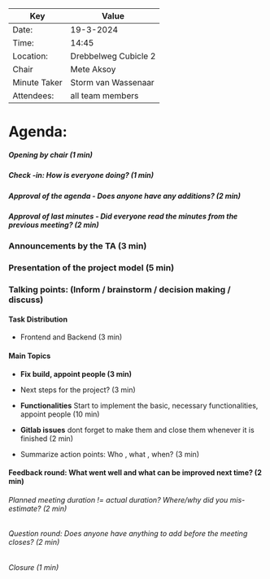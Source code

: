 | Key | Value                |
| --- |----------------------|
| Date: | 19-3-2024            |
| Time: | 14:45                |
| Location: | Drebbelweg Cubicle 2 |
| Chair | Mete Aksoy           |
| Minute Taker | Storm van Wassenaar  |
| Attendees: | all team members     |
# Agenda: 
##### Opening by chair (1 min)
##### Check -in: How is everyone doing? (1 min)
##### Approval of the agenda - Does anyone have any additions? (2 min)

##### Approval of last minutes - Did everyone read the minutes from the previous meeting? (2 min)

### Announcements by the TA (3 min)

### Presentation of the project model (5 min)

### Talking points: (Inform / brainstorm / decision making / discuss)
#### Task Distribution
- Frontend and Backend (3 min)
#### Main Topics
- **Fix build, appoint people (3 min)** 
- Next steps for the project? (3 min)
- **Functionalities** Start to implement the basic, necessary functionalities, appoint people (10 min)
- **Gitlab issues** dont forget to make them and close them whenever it is finished (2 min)

- Summarize action points: Who , what , when? (3 min)


#### Feedback round: What went well and what can be improved next time? (2 min)
###### Planned meeting duration != actual duration? Where/why did you mis-estimate? (2 min)
###### Question round: Does anyone have anything to add before the meeting closes? (2 min)
###### Closure (1 min)
